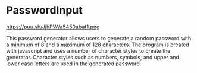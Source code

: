 # PasswordInput
https://puu.sh/JjhPW/a5450abaf1.png

This password generator allows users to generate a random password with a minimum of 8 and a maximum of 128 characters. The program is created with javascript and uses a number of character styles to create the generator. Character styles such as numbers, symbols, and upper and lower case letters are used in the generated password.
